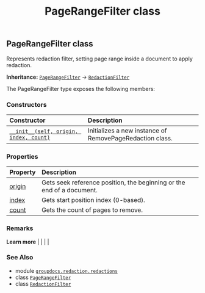 ﻿---
title: PageRangeFilter class
second_title: GroupDocs.Redaction for Python via .NET API References
description: 
type: docs
weight: 160
url: /python-net/groupdocs.redaction.redactions/pagerangefilter/
is_root: false
---

## PageRangeFilter class

Represents redaction filter, setting page range inside a document to apply redaction.



**Inheritance:** [`PageRangeFilter`](/redaction/python-net/groupdocs.redaction.redactions/pagerangefilter) → 
[`RedactionFilter`](/redaction/python-net/groupdocs.redaction.redactions/redactionfilter)



The PageRangeFilter type exposes the following members:

### Constructors
| Constructor | Description |
| :- | :- |
| [`__init__(self, origin, index, count)`](/redaction/python-net/groupdocs.redaction.redactions/pagerangefilter/__init__/#groupdocs.redaction.redactions.pageseekorigin-int-int) | Initializes a new instance of RemovePageRedaction class. |


### Properties
| Property | Description |
| :- | :- |
| [origin](/redaction/python-net/groupdocs.redaction.redactions/pagerangefilter/origin) | Gets seek reference position, the beginning or the end of a document. |
| [index](/redaction/python-net/groupdocs.redaction.redactions/pagerangefilter/index) | Gets start position index (0-based). |
| [count](/redaction/python-net/groupdocs.redaction.redactions/pagerangefilter/count) | Gets the count of pages to remove. |



### Remarks 


**Learn more** |
|
 |
 |

### See Also
* module [`groupdocs.redaction.redactions`](..)
* class [`PageRangeFilter`](/redaction/python-net/groupdocs.redaction.redactions/pagerangefilter)
* class [`RedactionFilter`](/redaction/python-net/groupdocs.redaction.redactions/redactionfilter)
